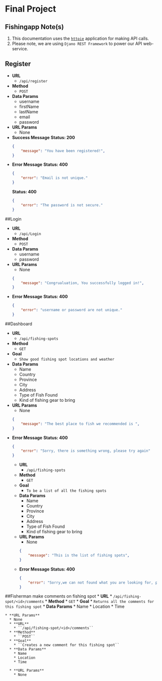 # Final Project
## Fishingapp  Note(s)
1. This documentation uses the [``httpie``](https://httpie.org/) application for making API calls.
2. Please note, we are using ``Djano REST Framework`` to power our API web-service.
## Register
* **URL**
  * ``/api/register``
* **Method**
  * ``POST``
* **Data Params**
  * username
  * firstName
  * lastName
  * email
  * password
* **URL Params**
  * None
* **Success Message**
  **Status: 200**
  ```json
  {
      "message": "You have been registered!",
  }
  ```
* **Error Message**
  **Status: 400**
  ```json
  {
      "error": "Email is not unique."
  }
  ```
  **Status: 400**
  ```json
  {
      "error": "The password is not secure."
  }
  ```
##Login
* **URL**
  * ``/api/Login``
* **Method**
  * ``POST``
* **Data Params**
  * username
  * password
* **URL Params**
  * None
  ```json
  {
      "message": "Congrualuation, You successfully logged in!",
  }
  ```
* **Error Message**
  **Status: 400**
  ```json
  {
      "error": "username or password are not unique."
  }
  ```
##Dashboard
* **URL**
  * ``/api/fishing-spots``
* **Method**
  * ``GET``
* **Goal**
  * ``Show good fishing spot locations and weather``
* **Data Params**
  * Name
  * Country
  * Province
  * City
  * Address
  * Type of Fish Found
  * Kind of fishing gear to bring
* **URL Params**
  * None
  ```json
  {
      "message": "The best place to fish we recommended is ",
  }
  ```
* **Error Message**
  **Status: 400**
  ```json
  {
      "error": "Sorry, there is something wrong, please try again"
  }
  ```
  * **URL**
    * ``/api/fishing-spots``
  * **Method**
    * ``GET``
  * **Goal**
    * ``To be a list of all the fishing spots``
  * **Data Params**
    * Name
    * Country
    * Province
    * City
    * Address
    * Type of Fish Found
    * Kind of fishing gear to bring
  * **URL Params**
    * None
    ```json
    {
        "message": "This is the list of fishing spots",
    }
    ```
  * **Error Message**
    **Status: 400**
    ```json
    {
        "error": "Sorry,we can not found what you are looking for, please try again."
    }
    ```
##Fisherman make comments on fishing spot
    * **URL**
    * ``/api/fishing-spot/<id>/comments``
    * **Method**
      * ``GET``
    * **Goal**
      * ``Returns all the comments for this fishing spot``
    * **Data Params**
      * Name
      * Location
      * Time

    * **URL Params**
      * None
      * **URL**
        * ``/api/fishing-spot/<id>/comments``
      * **Method**
        * ``POST``
      * **Goal**
        * ``Creates a new comment for this fishing spot``
      * **Data Params**
        * Name
        * Location
        * Time

      * **URL Params**
        * None
